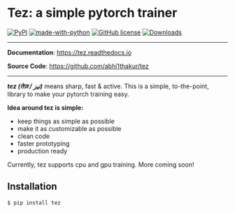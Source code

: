 
<p align="center">
<h1><b>Tez: a simple pytorch trainer</b></h1>
</p>

[![PyPI](https://img.shields.io/pypi/v/tez?color=success)](https://pypi.org/project/tez/)
[![made-with-python](https://img.shields.io/badge/Made%20with-Python-1f425f.svg)](https://www.python.org/)
[![GitHub license](https://img.shields.io/github/license/abhi1thakur/tez?color=success)](https://github.com/abhi1thakur/tez/blob/main/LICENSE)
[![Downloads](https://pepy.tech/badge/tez)](https://pepy.tech/project/tez)


---
**Documentation**: <a href="https://tez.readthedocs.io" target="_blank">https://tez.readthedocs.io</a>

**Source Code**: <a href="https://github.com/abhi1thakur/tez" target="_blank">https://github.com/abhi1thakur/tez</a>

---

***tez (तेज़ / تیز)***  means sharp, fast & active. This is a simple, to-the-point, library to make your pytorch training easy.

**Idea around tez is simple:**

- keep things as simple as possible
- make it as customizable as possible
- clean code
- faster prototyping
- production ready

Currently, tez supports cpu and gpu training. More coming soon!


## Installation

```console
$ pip install tez
```
<br>
<br>